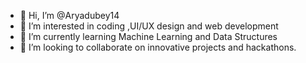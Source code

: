 - 👋 Hi, I’m @Aryadubey14
- 👀 I’m interested in coding ,UI/UX design and web development
- 🌱 I’m currently learning Machine Learning and Data Structures
- 💞️ I’m looking to collaborate on innovative projects and hackathons.


<!---
Aryadubey14/Aryadubey14 is a ✨ special ✨ repository because its `README.md` (this file) appears on your GitHub profile.
You can click the Preview link to take a look at your changes.
--->

